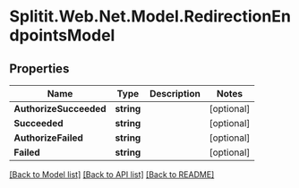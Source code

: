 # Splitit.Web.Net.Model.RedirectionEndpointsModel

## Properties

Name | Type | Description | Notes
------------ | ------------- | ------------- | -------------
**AuthorizeSucceeded** | **string** |  | [optional] 
**Succeeded** | **string** |  | [optional] 
**AuthorizeFailed** | **string** |  | [optional] 
**Failed** | **string** |  | [optional] 

[[Back to Model list]](../README.md#documentation-for-models) [[Back to API list]](../README.md#documentation-for-api-endpoints) [[Back to README]](../README.md)

